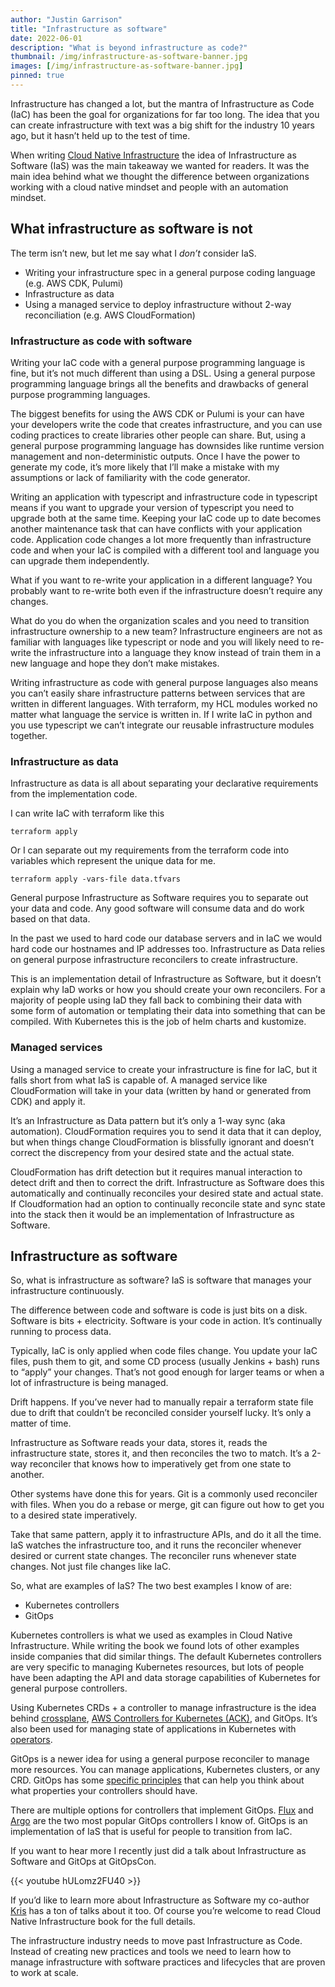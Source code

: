 ```yaml
---
author: "Justin Garrison"
title: "Infrastructure as software"
date: 2022-06-01
description: "What is beyond infrastructure as code?"
thumbnail: /img/infrastructure-as-software-banner.jpg 
images: [/img/infrastructure-as-software-banner.jpg]
pinned: true
---
```


Infrastructure has changed a lot, but the mantra of Infrastructure as Code (IaC) has been the goal for organizations for far too long. The idea that you can create infrastructure with text was a big shift for the industry 10 years ago, but it hasn’t held up to the test of time.

When writing [Cloud Native Infrastructure](https://cnibook.info/) the idea of Infrastructure as Software (IaS) was the main takeaway we wanted for readers. It was the main idea behind what we thought the difference between organizations working with a cloud native mindset and people with an automation mindset.

## What infrastructure as software is not

The term isn’t new, but let me say what I *don’t* consider IaS.

- Writing your infrastructure spec in a general purpose coding language (e.g. AWS CDK, Pulumi)
- Infrastructure as data
- Using a managed service to deploy infrastructure without 2-way reconciliation (e.g. AWS CloudFormation)

### Infrastructure as code with software

Writing your IaC code with a general purpose programming language is fine, but it’s not much different than using a DSL. Using a general purpose programming language brings all the benefits and drawbacks of general purpose programming languages.

The biggest benefits for using the AWS CDK or Pulumi is your can have your developers write the code that creates infrastructure, and you can use coding practices to create libraries other people can share. But, using a general purpose programming language has downsides like runtime version management and non-deterministic outputs. Once I have the power to generate my code, it’s more likely that I’ll make a mistake with my assumptions or lack of familiarity with the code generator.

Writing an application with typescript and infrastructure code in typescript means if you want to upgrade your version of typescript you need to upgrade both at the same time. Keeping your IaC code up to date becomes another maintenance task that can have conflicts with your application code. Application code changes a lot more frequently than infrastructure code and when your IaC is compiled with a different tool and language you can upgrade them independently.

What if you want to re-write your application in a different language? You probably want to re-write both even if the infrastructure doesn’t require any changes.

What do you do when the organization scales and you need to transition infrastructure ownership to a new team? Infrastructure engineers are not as familiar with languages like typescript or node and you will likely need to re-write the infrastructure into a language they know instead of train them in a new language and hope they don’t make mistakes.

Writing infrastructure as code with general purpose languages also means you can’t easily share infrastructure patterns between services that are written in different languages. With terraform, my HCL modules worked no matter what language the service is written in. If I write IaC in python and you use typescript we can’t integrate our reusable infrastructure modules together.

### Infrastructure as data

Infrastructure as data is all about separating your declarative requirements from the implementation code.

I can write IaC with terraform like this

```
terraform apply
```

Or I can separate out my requirements from the terraform code into variables which represent the unique data for me.

```
terraform apply -vars-file data.tfvars
```

General purpose Infrastructure as Software requires you to separate out your data and code. Any good software will consume data and do work based on that data.

In the past we used to hard code our database servers and in IaC we would hard code our hostnames and IP addresses too. Infrastructure as Data relies on general purpose infrastructure reconcilers to create infrastructure.

This is an implementation detail of Infrastructure as Software, but it doesn’t explain why IaD works or how you should create your own reconcilers. For a majority of people using IaD they fall back to combining their data with some form of automation or templating their data into something that can be compiled. With Kubernetes this is the job of helm charts and kustomize.

### Managed services

Using a managed service to create your infrastructure is fine for IaC, but it falls short from what IaS is capable of. A managed service like CloudFormation will take in your data (written by hand or generated from CDK) and apply it.

It’s an Infrastructure as Data pattern but it’s only a 1-way sync (aka automation). CloudFormation requires you to send it data that it can deploy, but when things change CloudFormation is blissfully ignorant and doesn’t correct the discrepency from your desired state and the actual state.

CloudFormation has drift detection but it requires manual interaction to detect drift and then to correct the drift. Infrastructure as Software does this automatically and continually reconciles your desired state and actual state. If Cloudformation had an option to continually reconcile state and sync state into the stack then it would be an implementation of Infrastructure as Software.

## Infrastructure as software

So, what is infrastructure as software? IaS is software that manages your infrastructure continuously.

The difference between code and software is code is just bits on a disk. Software is bits + electricity. Software is your code in action. It’s continually running to process data.

Typically, IaC is only applied when code files change. You update your IaC files, push them to git, and some CD process (usually Jenkins + bash) runs to “apply” your changes. That’s not good enough for larger teams or when a lot of infrastructure is being managed.

Drift happens. If you’ve never had to manually repair a terraform state file due to drift that couldn’t be reconciled consider yourself lucky. It’s only a matter of time.

Infrastructure as Software reads your data, stores it, reads the infrastructure state, stores it, and then reconciles the two to match. It’s a 2-way reconciler that knows how to imperatively get from one state to another.

Other systems have done this for years. Git is a commonly used reconciler with files. When you do a rebase or merge, git can figure out how to get you to a desired state imperatively.

Take that same pattern, apply it to infrastructure APIs, and do it all the time. IaS watches the infrastructure too, and it runs the reconciler whenever desired or current state changes. The reconciler runs whenever state changes. Not just file changes like IaC.

So, what are examples of IaS? The two best examples I know of are:

- Kubernetes controllers
- GitOps

Kubernetes controllers is what we used as examples in Cloud Native Infrastructure. While writing the book we found lots of other examples inside companies that did similar things. The default Kubernetes controllers are very specific to managing Kubernetes resources, but lots of people have been adapting the API and data storage capabilities of Kubernetes for general purpose controllers.

Using Kubernetes CRDs + a controller to manage infrastructure is the idea behind [crossplane](https://crossplane.io/), [AWS Controllers for Kubernetes (ACK)](https://github.com/aws-controllers-k8s/community), and GitOps. It’s also been used for managing state of applications in Kubernetes with [operators](https://kubernetes.io/docs/concepts/extend-kubernetes/operator/).

GitOps is a newer idea for using a general purpose reconciler to manage more resources. You can manage applications, Kubernetes clusters, or any CRD. GitOps has some [specific principles](https://opengitops.dev/) that can help you think about what properties your controllers should have.

There are multiple options for controllers that implement GitOps. [Flux](https://fluxcd.io/) and [Argo](https://argoproj.github.io/) are the two most popular GitOps controllers I know of. GitOps is an implementation of IaS that is useful for people to transition from IaC.

If you want to hear more I recently just did a talk about Infrastructure as Software and GitOps at GitOpsCon.



{{< youtube hULomz2FU40 >}}



If you’d like to learn more about Infrastructure as Software my co-author [Kris](https://twitter.com/krisnova) has a ton of talks about it too. Of course you’re welcome to read Cloud Native Infrastructure book for the full details.

The infrastructure industry needs to move past Infrastructure as Code. Instead of creating new practices and tools we need to learn how to manage infrastructure with software practices and lifecycles that are proven to work at scale.
